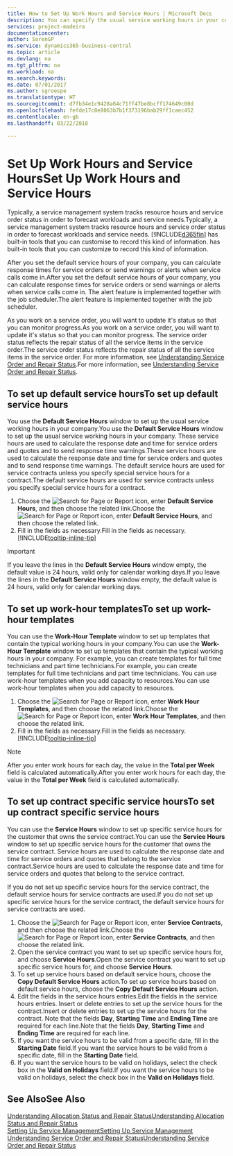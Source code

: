 ```yaml
---
title: How to Set Up Work Hours and Service Hours | Microsoft Docs
description: You can specify the usual service working hours in your company. These service hours are used to calculate the response date and time for service orders and quotes, and to send response time warnings.
services: project-madeira
documentationcenter: 
author: SorenGP
ms.service: dynamics365-business-central
ms.topic: article
ms.devlang: na
ms.tgt_pltfrm: na
ms.workload: na
ms.search.keywords: 
ms.date: 07/01/2017
ms.author: sgroespe
ms.translationtype: HT
ms.sourcegitcommit: d7fb34e1c9428a64c71ff47be8bcff174649c00d
ms.openlocfilehash: fefde17c8e8063b7b1f373196bab29ff1caec452
ms.contentlocale: en-gb
ms.lasthandoff: 03/22/2018

---
```

# <a name="set-up-work-hours-and-service-hours"></a><span data-ttu-id="d4e91-104">Set Up Work Hours and Service Hours</span><span class="sxs-lookup"><span data-stu-id="d4e91-104">Set Up Work Hours and Service Hours</span></span>
<span data-ttu-id="d4e91-105">Typically, a service management system tracks resource hours and service order status in order to forecast workloads and service needs.</span><span class="sxs-lookup"><span data-stu-id="d4e91-105">Typically, a service management system tracks resource hours and service order status in order to forecast workloads and service needs.</span></span> [!INCLUDE[d365fin](includes/d365fin_md.md)]<span data-ttu-id="d4e91-106"> has built-in tools that you can customise to record this kind of information.</span><span class="sxs-lookup"><span data-stu-id="d4e91-106"> has built-in tools that you can customize to record this kind of information.</span></span>  
  
<span data-ttu-id="d4e91-107">After you set the default service hours of your company, you can calculate response times for service orders or send warnings or alerts when service calls come in.</span><span class="sxs-lookup"><span data-stu-id="d4e91-107">After you set the default service hours of your company, you can calculate response times for service orders or send warnings or alerts when service calls come in.</span></span> <span data-ttu-id="d4e91-108">The alert feature is implemented together with the job scheduler.</span><span class="sxs-lookup"><span data-stu-id="d4e91-108">The alert feature is implemented together with the job scheduler.</span></span>   
  
<span data-ttu-id="d4e91-109">As you work on a service order, you will want to update it's status so that you can monitor progress.</span><span class="sxs-lookup"><span data-stu-id="d4e91-109">As you work on a service order, you will want to update it's status so that you can monitor progress.</span></span> <span data-ttu-id="d4e91-110">The service order status reflects the repair status of all the service items in the service order.</span><span class="sxs-lookup"><span data-stu-id="d4e91-110">The service order status reflects the repair status of all the service items in the service order.</span></span> <span data-ttu-id="d4e91-111">For more information, see [Understanding Service Order and Repair Status](service-order-repair-status.md).</span><span class="sxs-lookup"><span data-stu-id="d4e91-111">For more information, see [Understanding Service Order and Repair Status](service-order-repair-status.md).</span></span> 

## <a name="to-set-up-default-service-hours"></a><span data-ttu-id="d4e91-112">To set up default service hours</span><span class="sxs-lookup"><span data-stu-id="d4e91-112">To set up default service hours</span></span>  
<span data-ttu-id="d4e91-113">You use the **Default Service Hours** window to set up the usual service working hours in your company.</span><span class="sxs-lookup"><span data-stu-id="d4e91-113">You use the **Default Service Hours** window to set up the usual service working hours in your company.</span></span> <span data-ttu-id="d4e91-114">These service hours are used to calculate the response date and time for service orders and quotes and to send response time warnings.</span><span class="sxs-lookup"><span data-stu-id="d4e91-114">These service hours are used to calculate the response date and time for service orders and quotes and to send response time warnings.</span></span> <span data-ttu-id="d4e91-115">The default service hours are used for service contracts unless you specify special service hours for a contract.</span><span class="sxs-lookup"><span data-stu-id="d4e91-115">The default service hours are used for service contracts unless you specify special service hours for a contract.</span></span>  
  
1. <span data-ttu-id="d4e91-116">Choose the ![Search for Page or Report](media/ui-search/search_small.png "Search for Page or Report icon") icon, enter **Default Service Hours**, and then choose the related link.</span><span class="sxs-lookup"><span data-stu-id="d4e91-116">Choose the ![Search for Page or Report](media/ui-search/search_small.png "Search for Page or Report icon") icon, enter **Default Service Hours**, and then choose the related link.</span></span>  
2. <span data-ttu-id="d4e91-117">Fill in the fields as necessary.</span><span class="sxs-lookup"><span data-stu-id="d4e91-117">Fill in the fields as necessary.</span></span> [!INCLUDE[tooltip-inline-tip](includes/tooltip-inline-tip_md.md)]  
  
> [!IMPORTANT]  
>  <span data-ttu-id="d4e91-118">If you leave the lines in the **Default Service Hours** window empty, the default value is 24 hours, valid only for calendar working days.</span><span class="sxs-lookup"><span data-stu-id="d4e91-118">If you leave the lines in the **Default Service Hours** window empty, the default value is 24 hours, valid only for calendar working days.</span></span>  
  
## <a name="to-set-up-work-hour-templates"></a><span data-ttu-id="d4e91-119">To set up work-hour templates</span><span class="sxs-lookup"><span data-stu-id="d4e91-119">To set up work-hour templates</span></span>
<span data-ttu-id="d4e91-120">You can use the **Work-Hour Template** window to set up templates that contain the typical working hours in your company.</span><span class="sxs-lookup"><span data-stu-id="d4e91-120">You can use the **Work-Hour Template** window to set up templates that contain the typical working hours in your company.</span></span> <span data-ttu-id="d4e91-121">For example, you can create templates for full time technicians and part time technicians.</span><span class="sxs-lookup"><span data-stu-id="d4e91-121">For example, you can create templates for full time technicians and part time technicians.</span></span> <span data-ttu-id="d4e91-122">You can use work-hour templates when you add capacity to resources.</span><span class="sxs-lookup"><span data-stu-id="d4e91-122">You can use work-hour templates when you add capacity to resources.</span></span>  
  
1. <span data-ttu-id="d4e91-123">Choose the ![Search for Page or Report](media/ui-search/search_small.png "Search for Page or Report icon") icon, enter **Work Hour Templates**, and then choose the related link.</span><span class="sxs-lookup"><span data-stu-id="d4e91-123">Choose the ![Search for Page or Report](media/ui-search/search_small.png "Search for Page or Report icon") icon, enter **Work Hour Templates**, and then choose the related link.</span></span>  
2. <span data-ttu-id="d4e91-124">Fill in the fields as necessary.</span><span class="sxs-lookup"><span data-stu-id="d4e91-124">Fill in the fields as necessary.</span></span> [!INCLUDE[tooltip-inline-tip](includes/tooltip-inline-tip_md.md)]  
  
> [!Note]
> <span data-ttu-id="d4e91-125">After you enter work hours for each day, the value in the **Total per Week** field is calculated automatically.</span><span class="sxs-lookup"><span data-stu-id="d4e91-125">After you enter work hours for each day, the value in the **Total per Week** field is calculated automatically.</span></span>  

## <a name="to-set-up-contract-specific-service-hours"></a><span data-ttu-id="d4e91-126">To set up contract specific service hours</span><span class="sxs-lookup"><span data-stu-id="d4e91-126">To set up contract specific service hours</span></span>  
<span data-ttu-id="d4e91-127">You can use the **Service Hours** window to set up specific service hours for the customer that owns the service contract.</span><span class="sxs-lookup"><span data-stu-id="d4e91-127">You can use the **Service Hours** window to set up specific service hours for the customer that owns the service contract.</span></span> <span data-ttu-id="d4e91-128">Service hours are used to calculate the response date and time for service orders and quotes that belong to the service contract.</span><span class="sxs-lookup"><span data-stu-id="d4e91-128">Service hours are used to calculate the response date and time for service orders and quotes that belong to the service contract.</span></span>  
  
<span data-ttu-id="d4e91-129">If you do not set up specific service hours for the service contract, the default service hours for service contracts are used.</span><span class="sxs-lookup"><span data-stu-id="d4e91-129">If you do not set up specific service hours for the service contract, the default service hours for service contracts are used.</span></span>  
  
1. <span data-ttu-id="d4e91-130">Choose the ![Search for Page or Report](media/ui-search/search_small.png "Search for Page or Report icon") icon, enter **Service Contracts**, and then choose the related link.</span><span class="sxs-lookup"><span data-stu-id="d4e91-130">Choose the ![Search for Page or Report](media/ui-search/search_small.png "Search for Page or Report icon") icon, enter **Service Contracts**, and then choose the related link.</span></span>  
2. <span data-ttu-id="d4e91-131">Open the service contract you want to set up specific service hours for, and choose **Service Hours**.</span><span class="sxs-lookup"><span data-stu-id="d4e91-131">Open the service contract you want to set up specific service hours for, and choose **Service Hours**.</span></span>  
4. <span data-ttu-id="d4e91-132">To set up service hours based on default service hours, choose the **Copy Default Service Hours** action.</span><span class="sxs-lookup"><span data-stu-id="d4e91-132">To set up service hours based on default service hours, choose the **Copy Default Service Hours** action.</span></span>  
5. <span data-ttu-id="d4e91-133">Edit the fields in the service hours entries.</span><span class="sxs-lookup"><span data-stu-id="d4e91-133">Edit the fields in the service hours entries.</span></span> <span data-ttu-id="d4e91-134">Insert or delete entries to set up the service hours for the contract.</span><span class="sxs-lookup"><span data-stu-id="d4e91-134">Insert or delete entries to set up the service hours for the contract.</span></span> <span data-ttu-id="d4e91-135">Note that the fields **Day**, **Starting Time** and **Ending Time** are required for each line.</span><span class="sxs-lookup"><span data-stu-id="d4e91-135">Note that the fields **Day**, **Starting Time** and **Ending Time** are required for each line.</span></span>  
6. <span data-ttu-id="d4e91-136">If you want the service hours to be valid from a specific date, fill in the **Starting Date** field.</span><span class="sxs-lookup"><span data-stu-id="d4e91-136">If you want the service hours to be valid from a specific date, fill in the **Starting Date** field.</span></span>  
7. <span data-ttu-id="d4e91-137">If you want the service hours to be valid on holidays, select the check box in the **Valid on Holidays** field.</span><span class="sxs-lookup"><span data-stu-id="d4e91-137">If you want the service hours to be valid on holidays, select the check box in the **Valid on Holidays** field.</span></span>  

## <a name="see-also"></a><span data-ttu-id="d4e91-138">See Also</span><span class="sxs-lookup"><span data-stu-id="d4e91-138">See Also</span></span>  
[<span data-ttu-id="d4e91-139">Understanding Allocation Status and Repair Status</span><span class="sxs-lookup"><span data-stu-id="d4e91-139">Understanding Allocation Status and Repair Status</span></span>](service-allocation-status-and-repair-status.md)  
[<span data-ttu-id="d4e91-140">Setting Up Service Management</span><span class="sxs-lookup"><span data-stu-id="d4e91-140">Setting Up Service Management</span></span>](service-setup-service.md)  
[<span data-ttu-id="d4e91-141">Understanding Service Order and Repair Status</span><span class="sxs-lookup"><span data-stu-id="d4e91-141">Understanding Service Order and Repair Status</span></span>](service-order-repair-status.md)  

